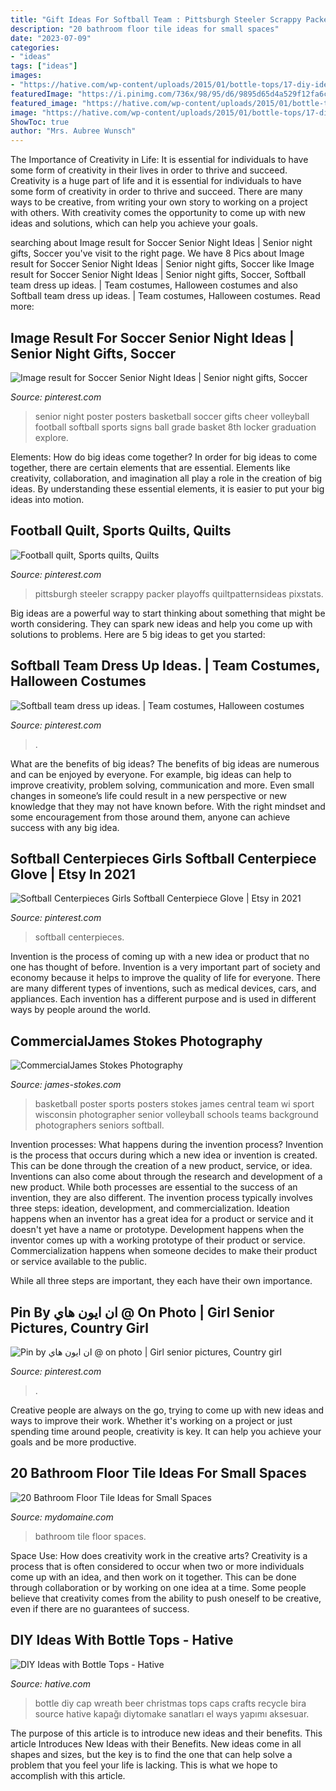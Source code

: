 ```yaml
---
title: "Gift Ideas For Softball Team : Pittsburgh Steeler Scrappy Packer Playoffs Quiltpatternsideas Pixstats"
description: "20 bathroom floor tile ideas for small spaces"
date: "2023-07-09"
categories:
- "ideas"
tags: ["ideas"]
images:
- "https://hative.com/wp-content/uploads/2015/01/bottle-tops/17-diy-ideas-with-bottle-tops.jpg"
featuredImage: "https://i.pinimg.com/736x/98/95/d6/9895d65d4a529f12fa6c0679b868b03e.jpg"
featured_image: "https://hative.com/wp-content/uploads/2015/01/bottle-tops/17-diy-ideas-with-bottle-tops.jpg"
image: "https://hative.com/wp-content/uploads/2015/01/bottle-tops/17-diy-ideas-with-bottle-tops.jpg"
ShowToc: true
author: "Mrs. Aubree Wunsch"
---
```



The Importance of Creativity in Life: It is essential for individuals to have some form of creativity in their lives in order to thrive and succeed.
Creativity is a huge part of life and it is essential for individuals to have some form of creativity in order to thrive and succeed. There are many ways to be creative, from writing your own story to working on a project with others. With creativity comes the opportunity to come up with new ideas and solutions, which can help you achieve your goals.

	

		
searching about Image result for Soccer Senior Night Ideas | Senior night gifts, Soccer you've visit to the right page. We have 8 Pics about Image result for Soccer Senior Night Ideas | Senior night gifts, Soccer like Image result for Soccer Senior Night Ideas | Senior night gifts, Soccer, Softball team dress up ideas. | Team costumes, Halloween costumes and also Softball team dress up ideas. | Team costumes, Halloween costumes. Read more:
		
    
## Image Result For Soccer Senior Night Ideas | Senior Night Gifts, Soccer

<img loading=lazy src="https://i.pinimg.com/736x/b5/e8/a7/b5e8a75d44d17547ff08c2ad9d506033.jpg" onerror="this.onerror=null;this.src='https://tse2.mm.bing.net/th?id=OIP.V7W5SrX_JsxGVc5AYldNBgAAAA&amp;pid=15.1';" alt="Image result for Soccer Senior Night Ideas | Senior night gifts, Soccer">

_Source: pinterest.com_

>senior night poster posters basketball soccer gifts cheer volleyball football softball sports signs ball grade basket 8th locker graduation explore. 

	

Elements: How do big ideas come together?
In order for big ideas to come together, there are certain elements that are essential. Elements like creativity, collaboration, and imagination all play a role in the creation of big ideas. By understanding these essential elements, it is easier to put your big ideas into motion.

    
## Football Quilt, Sports Quilts, Quilts

<img loading=lazy src="https://i.pinimg.com/736x/48/5a/f4/485af4d5fec309d33e918da4bf3c3dc8--steelers-quilt-sports-quilts.jpg" onerror="this.onerror=null;this.src='https://tse2.mm.bing.net/th?id=OIP.WJsvXGUQXr7SwaJa1DzI-AHaJ4&amp;pid=15.1';" alt="Football quilt, Sports quilts, Quilts">

_Source: pinterest.com_

>pittsburgh steeler scrappy packer playoffs quiltpatternsideas pixstats. 

	

Big ideas are a powerful way to start thinking about something that might be worth considering. They can spark new ideas and help you come up with solutions to problems. Here are 5 big ideas to get you started: 

    
## Softball Team Dress Up Ideas. | Team Costumes, Halloween Costumes

<img loading=lazy src="https://i.pinimg.com/736x/32/bf/5e/32bf5ea963accde05412ede9a248188f.jpg" onerror="this.onerror=null;this.src='https://tse1.mm.bing.net/th?id=OIP.aoaPasxdW7gRnXUnFsYcHAHaJ3&amp;pid=15.1';" alt="Softball team dress up ideas. | Team costumes, Halloween costumes">

_Source: pinterest.com_

>. 

	

What are the benefits of big ideas?
The benefits of big ideas are numerous and can be enjoyed by everyone. For example, big ideas can help to improve creativity, problem solving, communication and more. Even small changes in someone’s life could result in a new perspective or new knowledge that they may not have known before. With the right mindset and some encouragement from those around them, anyone can achieve success with any big idea.

    
## Softball Centerpieces Girls Softball Centerpiece Glove | Etsy In 2021

<img loading=lazy src="https://i.pinimg.com/736x/98/95/d6/9895d65d4a529f12fa6c0679b868b03e.jpg" onerror="this.onerror=null;this.src='https://tse3.mm.bing.net/th?id=OIP.rgisUqsen_OKlcZumJI1HAHaNN&amp;pid=15.1';" alt="Softball Centerpieces Girls Softball Centerpiece Glove | Etsy in 2021">

_Source: pinterest.com_

>softball centerpieces. 

	

Invention is the process of coming up with a new idea or product that no one has thought of before. Invention is a very important part of society and economy because it helps to improve the quality of life for everyone. There are many different types of inventions, such as medical devices, cars, and appliances. Each invention has a different purpose and is used in different ways by people around the world.

    
## CommercialJames Stokes Photography

<img loading=lazy src="https://www.james-stokes.com/wp-content/uploads/2013/04/girls-basketball-poster-ideas-james-stokes-photography-central-wi-high-school-sports-poster-photographer-1.jpg" onerror="this.onerror=null;this.src='https://tse2.mm.bing.net/th?id=OIP.DXXRc9OlnEvltq6OKIW5IgHaE-&amp;pid=15.1';" alt="CommercialJames Stokes Photography">

_Source: james-stokes.com_

>basketball poster sports posters stokes james central team wi sport wisconsin photographer senior volleyball schools teams background photographers seniors softball. 

	

Invention processes: What happens during the invention process?
Invention is the process that occurs during which a new idea or invention is created. This can be done through the creation of a new product, service, or idea. Inventions can also come about through the research and development of a new product. While both processes are essential to the success of an invention, they are also different. 
The invention process typically involves three steps: ideation, development, and commercialization. Ideation happens when an inventor has a great idea for a product or service and it doesn't yet have a name or prototype. Development happens when the inventor comes up with a working prototype of their product or service. Commercialization happens when someone decides to make their product or service available to the public. 

While all three steps are important, they each have their own importance.

    
## Pin By ان ايون هاي @ On Photo | Girl Senior Pictures, Country Girl

<img loading=lazy src="https://i.pinimg.com/736x/0a/43/23/0a4323baa6e721caa031bcca6d826023--fashion-poses-barns.jpg" onerror="this.onerror=null;this.src='https://tse4.mm.bing.net/th?id=OIP.yDtjMrpMbuv66ZUH0friXwHaLH&amp;pid=15.1';" alt="Pin by ان ايون هاي @ on photo | Girl senior pictures, Country girl">

_Source: pinterest.com_

>. 

	

Creative people are always on the go, trying to come up with new ideas and ways to improve their work. Whether it's working on a project or just spending time around people, creativity is key. It can help you achieve your goals and be more productive.

    
## 20 Bathroom Floor Tile Ideas For Small Spaces

<img loading=lazy src="https://www.mydomaine.com/thmb/5s-ZjuHYtdHysmWLFSduLFF4CD4=/1086x1634/filters:fill(auto,1)/amy.bartlam-00839dd16fd4434d99e4c04c89996513.png" onerror="this.onerror=null;this.src='https://tse1.mm.bing.net/th?id=OIP.xBua8sn4rF3EqFOLISsQwAHaLJ&amp;pid=15.1';" alt="20 Bathroom Floor Tile Ideas for Small Spaces">

_Source: mydomaine.com_

>bathroom tile floor spaces. 

	

Space Use: How does creativity work in the creative arts?
Creativity is a process that is often considered to occur when two or more individuals come up with an idea, and then work on it together. This can be done through collaboration or by working on one idea at a time. Some people believe that creativity comes from the ability to push oneself to be creative, even if there are no guarantees of success.

    
## DIY Ideas With Bottle Tops - Hative

<img loading=lazy src="https://hative.com/wp-content/uploads/2015/01/bottle-tops/17-diy-ideas-with-bottle-tops.jpg" onerror="this.onerror=null;this.src='https://tse3.mm.bing.net/th?id=OIP.VihyGuQYKl9QbFiYTB1ecAHaJ4&amp;pid=15.1';" alt="DIY Ideas with Bottle Tops - Hative">

_Source: hative.com_

>bottle diy cap wreath beer christmas tops caps crafts recycle bira source hative kapağı diytomake sanatları el ways yapımı aksesuar. 

	

The purpose of this article is to introduce new ideas and their benefits.
This article Introduces New Ideas with their Benefits. New ideas come in all shapes and sizes, but the key is to find the one that can help solve a problem that you feel your life is lacking. This is what we hope to accomplish with this article.

